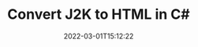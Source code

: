 ---
############################# Static ############################
layout: "auto-gen-conversion"
date: 2022-03-01T15:12:22
draft: false
otherformats: bmp dcm emf emz gif ico jp2 jpeg jpg png pps ppsx ppt pptx psb psd svg svgz tga tif tiff webp wmf wmz
breadcrumb: J2K to HTML in C#

############################# Head ############################
head_title: "J2K to HTML Converter in C#"
head_description: "Convert J2K to HTML in .NET using a few lines of code. Use the GroupDocs Document Conversion API to convert over 160 file formats."

############################# Header ############################
title: "Convert J2K to HTML in C#"
description: "J2K to HTML conversion with a few lines of .NET code"
bg_image: "https://cms.admin.containerize.com/templates/aspose/App_Themes/V3/images/bg/header1.png"
bg_overlay: false
button:
    enable: true

############################# SubMenu ############################
submenu:
    enable: true

    left:
        img_alt: "GroupDocs.Conversion for .NET"
        image: "https://cms.admin.containerize.com/templates/groupdocs/images/product-logos/90x90-noborder/groupdocs-conversion-net.png"
        product: "GroupDocs.Conversion"
        platform: ".NET"

    

############################# About ############################
about:
    enable: true
    title: "About GroupDocs.Conversion для .NET API"
    content: |
        [GroupDocs.Conversion for .NET](https://products.groupdocs.com/conversion/net/) can be used to convert Microsoft Word, Excel, PowerPoint, PDF, Visio and other formats. GroupDocs.Conversion is a standalone API that is suitable for back-end and internal systems where high performance is required. It does not depend on any software such as Microsoft or Open Office.
    

overview:
    enable: true
    content: |
        Convert your J2K files to HTML in .NET easily. You can use just a couple of C# code lines in any platform of your choice like - Windows, Linux, macOS.
        You can try J2K to HTML conversion for free and evaluate conversion results quality.
        Along with simple file conversion scenarios you can try more advanced options for loading source J2K file and for saving output HTML result. 
        
        For example, for the source J2K file you may use the following load options:

        * auto-detect file format;
        * specify password for protected files (if file format supports it);
        * replace missing fonts to preserve document appearance.
        
        There are also advanced convert options for the HTML file:

        * convert specific document page or page range;
        * add a watermark to the converted HTML file.

        Once conversion is completed you can save your HTML file to the local file path or any third-party storage like FTP, Amazon S3, Google Drive, Dropbox etc.
        Please note - to convert J2K to HTML there is no need for any additional software installed - like MS Office, Open Office, Adobe Acrobat Reader etc. 


############################# Steps ############################
steps:
    enable: true
    title_left: "Steps to convert J2K to HTML in C#"
    content_left: |
        [GroupDocs.Conversion](https://products.groupdocs.com/conversion/net/) makes it easy for developers to convert a J2K file to HTML with a few lines of code.

        * Create an instance of the Converter class and provide the file J2K with the full path
        * Create and set ConvertOptions for HTML type.
        * Call the Converter.Convert method and pass the full path and format (HTML) as a parameter
        
    title_right: "System Requirements"
    content_right: |
        Basic conversion with GroupDocs.Conversion for .NET can be done in just a few simple steps. Our APIs are supported on all major platforms and operating systems. Before executing the code below, make sure you have the following prerequisites installed on your system.

        * Operating systems: Microsoft Windows, Linux, MacOS
        * Development environments: Microsoft Visual Studio, Xamarin, MonoDevelop
        * Frameworks: .NET Framework, .NET Standard, .NET Core, Mono
        * Get the latest GroupDocs.Conversion for .NET from [Nuget](https://www.nuget.org/packages/groupdocs.conversion)
        
    code: |
        ```cs
        // Load J2K file
        var converter = new GroupDocs.Conversion.Converter("template.j2k");
        // Set conversion parameters for HTML format
        var convertOptions = converter.GetPossibleConversions()["html"].ConvertOptions;
        // Convert to HTML format
        converter.Convert("output.html", convertOptions);        
        ```
        
demos:
    enable: true
    title: "J2K to HTML Live Demo"
    content: |
       Convert J2K to HTML now by visiting the [GroupDocs.Conversion App](https://products.groupdocs.app/conversion/family) website. Online demo has the following advantages
          

more_formats:
    enable: true
    title: "Other supported transformations J2K"
    content: "You can also convert J2K to many other file formats. Please see the list below."
       
       
back_to_top:
    enable: true
---